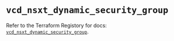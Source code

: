 # `vcd_nsxt_dynamic_security_group`

Refer to the Terraform Registory for docs: [`vcd_nsxt_dynamic_security_group`](https://registry.terraform.io/providers/vmware/vcd/3.10.0/docs/resources/nsxt_dynamic_security_group).
